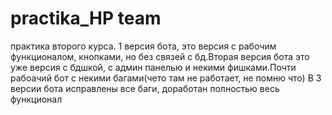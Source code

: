 # practika_HP team
практика второго курса.
1 версия бота, это версия с рабочим функционалом, кнопками, но без связей с бд.Вторая версия бота это уже версия с бдшкой, с админ панелью и некими фишками.Почти рабоачий бот с некими багами(чето там не работает, не помню что)
В 3 версии бота исправлены все баги, доработан полностью весь функционал 
